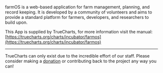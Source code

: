 farmOS is a web-based application for farm management, planning, and record keeping. It is developed by a community of volunteers and aims to provide a standard platform for farmers, developers, and researchers to build upon.

This App is supplied by TrueCharts, for more information visit the manual: [https://truecharts.org/charts/incubator/farmos](https://truecharts.org/charts/incubator/farmos)

---

TrueCharts can only exist due to the incredible effort of our staff.
Please consider making a [donation](https://truecharts.org/about/sponsor) or contributing back to the project any way you can!
